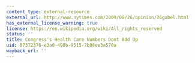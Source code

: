 ```yaml
---
content_type: external-resource
external_url: http://www.nytimes.com/2009/08/26/opinion/26gabel.html
has_external_license_warning: true
license: https://en.wikipedia.org/wiki/All_rights_reserved
status: ''
title: Congress's Health Care Numbers Dont Add Up
uid: 87372376-e3a0-498b-9515-7b98ee3a570a
wayback_url: ''
---
```

